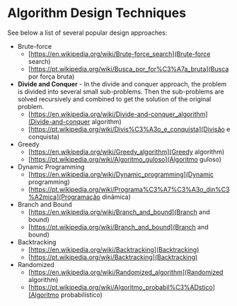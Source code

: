 # Algorithm Design Techniques

See below a list of several popular design approaches:

- Brute-force
  - [https://en.wikipedia.org/wiki/Brute-force_search](Brute-force search)
  - [https://pt.wikipedia.org/wiki/Busca_por_for%C3%A7a_bruta](Busca por força bruta)
- **Divide and Conquer** - In the divide and conquer approach, the problem is divided into several small sub-problems. Then the sub-problems are solved recursively and combined to get the solution of the original problem.
  - [https://en.wikipedia.org/wiki/Divide-and-conquer_algorithm](Divide-and-conquer algorithm)
  - [https://pt.wikipedia.org/wiki/Divis%C3%A3o_e_conquista](Divisão e conquista)
- Greedy
  - [https://en.wikipedia.org/wiki/Greedy_algorithm](Greedy algorithm)
  - [https://pt.wikipedia.org/wiki/Algoritmo_guloso](Algoritmo guloso)
- Dynamic Programming
  - [https://en.wikipedia.org/wiki/Dynamic_programming](Dynamic programming)
  - [https://pt.wikipedia.org/wiki/Programa%C3%A7%C3%A3o_din%C3%A2mica](Programação dinâmica)
- Branch and Bound
  - [https://en.wikipedia.org/wiki/Branch_and_bound](Branch and bound)
  - [https://pt.wikipedia.org/wiki/Branch_and_bound](Branch and bound)
- Backtracking
  - [https://en.wikipedia.org/wiki/Backtracking](Backtracking)
  - [https://pt.wikipedia.org/wiki/Backtracking](Backtracking)
- Randomized
  - [https://en.wikipedia.org/wiki/Randomized_algorithm](Randomized algorithm)
  - [https://pt.wikipedia.org/wiki/Algoritmo_probabil%C3%ADstico](Algoritmo probabilístico)


